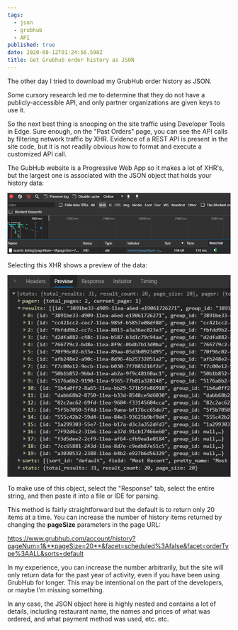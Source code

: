 ```yaml
---
tags:
  - json
  - grubhub
  - API
published: true
date: 2020-08-12T01:24:56.598Z
title: Get Grubhub order history as JSON
---
```

The other day I tried to download my GrubHub order history as JSON. 

Some cursory research led me to determine that they do not have a publicly-accessible API, and only partner organizations are given keys to use it. 

So the next best thing is snooping on the site traffic using Developer Tools in Edge. Sure enough, on the "Past Orders" page, you can see the API calls by filtering network traffic by XHR. Evidence of a REST API is present in the site code, but it is not readily obvious how to format and execute a customized API call.

The GubHub website is a Progressive Web App so it makes a lot of XHR's, but the largest one is associated with the JSON object that holds your history data:

![GrubHub History Snooping](./grubhub-history-1.png "GrubHub History Snooping")

Selecting this XHR shows a preview of the data:

![GrubHub History Object](./grubhub-history-2.png "GrubHub History Object")

To make use of this object, select the "Response" tab, select the entire string, and then paste it into a file or IDE for parsing. 

This method is fairly straightforward but the default is to return only 20 items at a time. You can increase the number of history items returned by changing the **pageSize** parameters in the page URL: 

https://www.grubhub.com/account/history?pageNum=1&**pageSize=20**&facet=scheduled%3Afalse&facet=orderType%3AALL&sorts=default

In my experience, you can increase the number arbitrarily, but the site will only return data for the past year of activity, even if you have been using GrubHub for longer. This may be intentional on the part of the developers, or maybe I'm missing something. 

In any case, the JSON object here is highly nested and contains a lot of details, including restaurant name, the names and prices of what was ordered, and what payment method was used, etc. etc.

